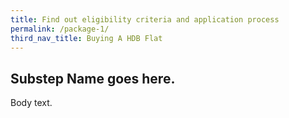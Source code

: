 ```yaml
---
title: Find out eligibility criteria and application process
permalink: /package-1/
third_nav_title: Buying A HDB Flat
---
```


## Substep Name goes here. 

Body text.

